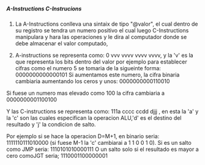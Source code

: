 ##### A-Instructions C-Instrucions
1. La A-Instructions conlleva una sintaix de tipo "@valor", el cual dentro de su registro se tendra un numero
positivo el cual luego C-Instructions manipulara y hara las operaciones y le dira al computador donde se debe almacenar el valor computado,

2. A-instructions se representa como: 0 vvv vvvv vvvv vvvv, y la 'v' es la  que representa los bits dentro del valor por ejemplo para establecer cifras como el numero 5 se tomaria de la sigueinte forma: 0000000000000101
Si aumentamos este numero, la cifra binaria cambiaria aumentando los ceros y unos:  0000000000110010

Si fuese un numero mas elevado como 100 la cifra cambiaria a 0000000001100100



Y las C-instructions se representa como: 111a cccc ccdd djjj , en esta la  'a' y la 'c' son las cuales especifican la operacion ALU,'d' es el destino del resultado y 'j' la condicion de salto.

Por ejemplo si se hace la operacion D=M+1, en binario seria: 1111110111010000 (si fuese M-1 la 'c' cambiarai a   1 1 0 0 1 0).
Si es un salto como JMP seria: 1110101010000111
O un salto solo si el resultado es mayor a cero comoJGT seria; 1110001100000001


 


